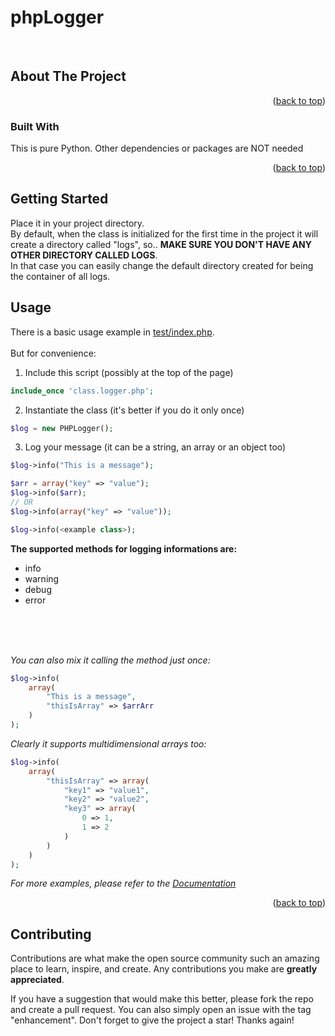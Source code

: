 # phpLogger
<div id="top"></div>

<!-- PROJECT LOGO -->
<br />
<!--
<div align="center">
  <a href="https://github.com/othneildrew/Best-README-Template">
  </a>

  <h3 align="center">Best-README-Template</h3>

  <p align="center">
    An awesome README template to jumpstart your projects!
    <br />
    <a href="https://github.com/othneildrew/Best-README-Template"><strong>Explore the docs »</strong></a>
    <br />
    <br />
    <a href="https://github.com/othneildrew/Best-README-Template">View Demo</a>
    ·
    <a href="https://github.com/othneildrew/Best-README-Template/issues">Report Bug</a>
    ·
    <a href="https://github.com/othneildrew/Best-README-Template/issues">Request Feature</a>
  </p>
</div>
-->





<!-- ABOUT THE PROJECT -->
## About The Project



<p align="right">(<a href="#top">back to top</a>)</p>



### Built With

This is pure Python. Other dependencies or packages are NOT needed


<p align="right">(<a href="#top">back to top</a>)</p>



<!-- GETTING STARTED -->
## Getting Started

Place it in your project directory.<br>
By default, when the class is initialized for the first time in the project it will create a directory called "logs", so..
<b>MAKE SURE YOU DON'T HAVE ANY OTHER DIRECTORY CALLED LOGS</b>.<br>
In that case you can easily change the default directory created for being the container of all logs.

<!-- USAGE EXAMPLES -->
## Usage

There is a basic usage example in [test/index.php](test/index.php).
<br>
<br>
But for convenience:

1. Include this script (possibly at the top of the page)
```php
include_once 'class.logger.php';
```
2. Instantiate the class (it's better if you do it only once)
```php
$log = new PHPLogger();
```
3. Log your message (it can be a string, an array or an object too)
```php
$log->info("This is a message");
```
```php
$arr = array("key" => "value");
$log->info($arr);
// OR
$log->info(array("key" => "value"));
```
```php
$log->info(<example class>);
```
<b>
The supported methods for logging informations are:
</b>

* info
* warning
* debug
* error

<br>
<br>
<br>

_You can also mix it calling the method just once:_
```php
$log->info(
	array(
		"This is a message",
		"thisIsArray" => $arrArr
	)
);
```

_Clearly it supports multidimensional arrays too:_
```php
$log->info(
	array(
		"thisIsArray" => array(
			"key1" => "value1",
			"key2" => "value2",
			"key3" => array(
				0 => 1,
				1 => 2
			)
		)
	)
);
```








_For more examples, please refer to the [Documentation](https://example.com)_

<p align="right">(<a href="#top">back to top</a>)</p>




<!-- CONTRIBUTING -->
## Contributing

Contributions are what make the open source community such an amazing place to learn, inspire, and create. Any contributions you make are **greatly appreciated**.

If you have a suggestion that would make this better, please fork the repo and create a pull request. You can also simply open an issue with the tag "enhancement".
Don't forget to give the project a star! Thanks again!







<!-- MARKDOWN LINKS & IMAGES -->
<!-- https://www.markdownguide.org/basic-syntax/#reference-style-links -->
[contributors-shield]: https://img.shields.io/github/contributors/othneildrew/Best-README-Template.svg?style=for-the-badge
[contributors-url]: https://github.com/othneildrew/Best-README-Template/graphs/contributors
[forks-shield]: https://img.shields.io/github/forks/othneildrew/Best-README-Template.svg?style=for-the-badge
[forks-url]: https://github.com/othneildrew/Best-README-Template/network/members
[stars-shield]: https://img.shields.io/github/stars/othneildrew/Best-README-Template.svg?style=for-the-badge
[stars-url]: https://github.com/othneildrew/Best-README-Template/stargazers
[issues-shield]: https://img.shields.io/github/issues/othneildrew/Best-README-Template.svg?style=for-the-badge
[issues-url]: https://github.com/othneildrew/Best-README-Template/issues
[license-shield]: https://img.shields.io/github/license/othneildrew/Best-README-Template.svg?style=for-the-badge
[license-url]: https://github.com/othneildrew/Best-README-Template/blob/master/LICENSE.txt
[linkedin-shield]: https://img.shields.io/badge/-LinkedIn-black.svg?style=for-the-badge&logo=linkedin&colorB=555
[linkedin-url]: https://linkedin.com/in/othneildrew
[product-screenshot]: images/screenshot.png
